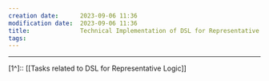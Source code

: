 ```yaml
---
creation date:		2023-09-06 11:36
modification date:	2023-09-06 11:36
title: 				Technical Implementation of DSL for Representative Logic
tags:
---
```


---
[1^]:: [[Tasks related to DSL for Representative Logic]]